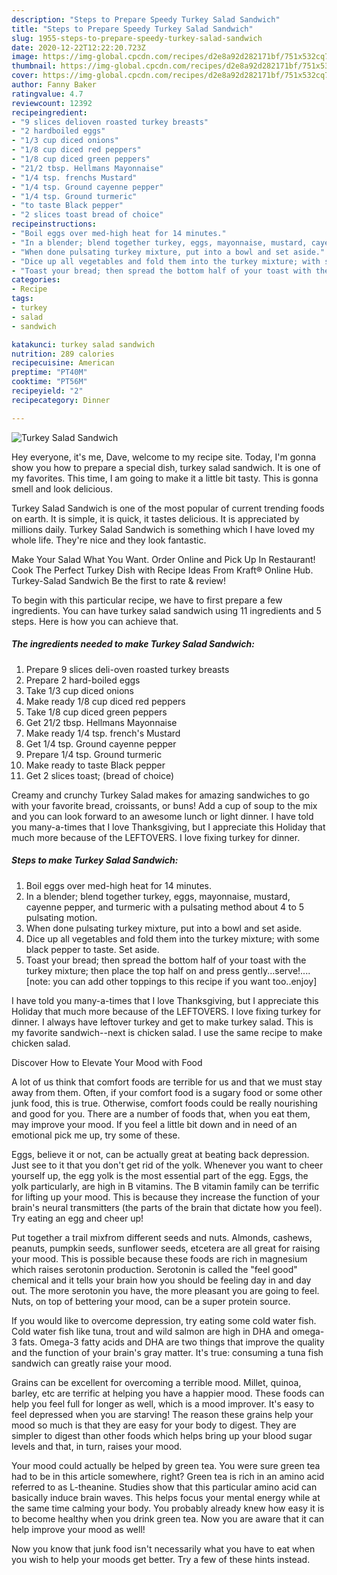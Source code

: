 ```yaml
---
description: "Steps to Prepare Speedy Turkey Salad Sandwich"
title: "Steps to Prepare Speedy Turkey Salad Sandwich"
slug: 1955-steps-to-prepare-speedy-turkey-salad-sandwich
date: 2020-12-22T12:22:20.723Z
image: https://img-global.cpcdn.com/recipes/d2e8a92d282171bf/751x532cq70/turkey-salad-sandwich-recipe-main-photo.jpg
thumbnail: https://img-global.cpcdn.com/recipes/d2e8a92d282171bf/751x532cq70/turkey-salad-sandwich-recipe-main-photo.jpg
cover: https://img-global.cpcdn.com/recipes/d2e8a92d282171bf/751x532cq70/turkey-salad-sandwich-recipe-main-photo.jpg
author: Fanny Baker
ratingvalue: 4.7
reviewcount: 12392
recipeingredient:
- "9 slices delioven roasted turkey breasts"
- "2 hardboiled eggs"
- "1/3 cup diced onions"
- "1/8 cup diced red peppers"
- "1/8 cup diced green peppers"
- "21/2 tbsp. Hellmans Mayonnaise"
- "1/4 tsp. frenchs Mustard"
- "1/4 tsp. Ground cayenne pepper"
- "1/4 tsp. Ground turmeric"
- "to taste Black pepper"
- "2 slices toast bread of choice"
recipeinstructions:
- "Boil eggs over med-high heat for 14 minutes."
- "In a blender; blend together turkey, eggs, mayonnaise, mustard, cayenne pepper, and turmeric with a pulsating method about 4 to 5 pulsating motion."
- "When done pulsating turkey mixture, put into a bowl and set aside."
- "Dice up all vegetables and fold them into the turkey mixture; with some black pepper to taste. Set aside."
- "Toast your bread; then spread the bottom half of your toast with the turkey mixture; then place the top half on and press gently...serve!....[note: you can add other toppings to this recipe if you want too..enjoy]"
categories:
- Recipe
tags:
- turkey
- salad
- sandwich

katakunci: turkey salad sandwich 
nutrition: 289 calories
recipecuisine: American
preptime: "PT40M"
cooktime: "PT56M"
recipeyield: "2"
recipecategory: Dinner

---
```



![Turkey Salad Sandwich](https://img-global.cpcdn.com/recipes/d2e8a92d282171bf/751x532cq70/turkey-salad-sandwich-recipe-main-photo.jpg)

Hey everyone, it's me, Dave, welcome to my recipe site. Today, I'm gonna show you how to prepare a special dish, turkey salad sandwich. It is one of my favorites. This time, I am going to make it a little bit tasty. This is gonna smell and look delicious.

Turkey Salad Sandwich is one of the most popular of current trending foods on earth. It is simple, it is quick, it tastes delicious. It is appreciated by millions daily. Turkey Salad Sandwich is something which I have loved my whole life. They're nice and they look fantastic.

Make Your Salad What You Want. Order Online and Pick Up In Restaurant! Cook The Perfect Turkey Dish with Recipe Ideas From Kraft® Online Hub. Turkey-Salad Sandwich Be the first to rate &amp; review!


To begin with this particular recipe, we have to first prepare a few ingredients. You can have turkey salad sandwich using 11 ingredients and 5 steps. Here is how you can achieve that.

<!--inarticleads1-->

##### The ingredients needed to make Turkey Salad Sandwich:

1. Prepare 9 slices deli-oven roasted turkey breasts
1. Prepare 2 hard-boiled eggs
1. Take 1/3 cup diced onions
1. Make ready 1/8 cup diced red peppers
1. Take 1/8 cup diced green peppers
1. Get 21/2 tbsp. Hellmans Mayonnaise
1. Make ready 1/4 tsp. french&#39;s Mustard
1. Get 1/4 tsp. Ground cayenne pepper
1. Prepare 1/4 tsp. Ground turmeric
1. Make ready to taste Black pepper
1. Get 2 slices toast; (bread of choice)


Creamy and crunchy Turkey Salad makes for amazing sandwiches to go with your favorite bread, croissants, or buns! Add a cup of soup to the mix and you can look forward to an awesome lunch or light dinner. I have told you many-a-times that I love Thanksgiving, but I appreciate this Holiday that much more because of the LEFTOVERS. I love fixing turkey for dinner. 

<!--inarticleads2-->

##### Steps to make Turkey Salad Sandwich:

1. Boil eggs over med-high heat for 14 minutes.
1. In a blender; blend together turkey, eggs, mayonnaise, mustard, cayenne pepper, and turmeric with a pulsating method about 4 to 5 pulsating motion.
1. When done pulsating turkey mixture, put into a bowl and set aside.
1. Dice up all vegetables and fold them into the turkey mixture; with some black pepper to taste. Set aside.
1. Toast your bread; then spread the bottom half of your toast with the turkey mixture; then place the top half on and press gently...serve!....[note: you can add other toppings to this recipe if you want too..enjoy]


I have told you many-a-times that I love Thanksgiving, but I appreciate this Holiday that much more because of the LEFTOVERS. I love fixing turkey for dinner. I always have leftover turkey and get to make turkey salad. This is my favorite sandwich--next is chicken salad. I use the same recipe to make chicken salad. 

Discover How to Elevate Your Mood with Food


A lot of us think that comfort foods are terrible for us and that we must stay away from them. Often, if your comfort food is a sugary food or some other junk food, this is true. Otherwise, comfort foods could be really nourishing and good for you. There are a number of foods that, when you eat them, may improve your mood. If you feel a little bit down and in need of an emotional pick me up, try some of these.

Eggs, believe it or not, can be actually great at beating back depression. Just see to it that you don't get rid of the yolk. Whenever you want to cheer yourself up, the egg yolk is the most essential part of the egg. Eggs, the yolk particularly, are high in B vitamins. The B vitamin family can be terrific for lifting up your mood. This is because they increase the function of your brain's neural transmitters (the parts of the brain that dictate how you feel). Try eating an egg and cheer up!

Put together a trail mixfrom different seeds and nuts. Almonds, cashews, peanuts, pumpkin seeds, sunflower seeds, etcetera are all great for raising your mood. This is possible because these foods are rich in magnesium which raises serotonin production. Serotonin is called the "feel good" chemical and it tells your brain how you should be feeling day in and day out. The more serotonin you have, the more pleasant you are going to feel. Nuts, on top of bettering your mood, can be a super protein source.

If you would like to overcome depression, try eating some cold water fish. Cold water fish like tuna, trout and wild salmon are high in DHA and omega-3 fats. Omega-3 fatty acids and DHA are two things that improve the quality and the function of your brain's gray matter. It's true: consuming a tuna fish sandwich can greatly raise your mood. 

Grains can be excellent for overcoming a terrible mood. Millet, quinoa, barley, etc are terrific at helping you have a happier mood. These foods can help you feel full for longer as well, which is a mood improver. It's easy to feel depressed when you are starving! The reason these grains help your mood so much is that they are easy for your body to digest. They are simpler to digest than other foods which helps bring up your blood sugar levels and that, in turn, raises your mood.

Your mood could actually be helped by green tea. You were sure green tea had to be in this article somewhere, right? Green tea is rich in an amino acid referred to as L-theanine. Studies show that this particular amino acid can basically induce brain waves. This helps focus your mental energy while at the same time calming your body. You probably already knew how easy it is to become healthy when you drink green tea. Now you are aware that it can help improve your mood as well!

Now you know that junk food isn't necessarily what you have to eat when you wish to help your moods get better. Try  a few  of  these  hints  instead.

